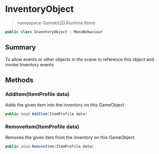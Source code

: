 # InventoryObject
> namespace Gamekit2D.Runtime.Items
```csharp
public class InventoryObject : MonoBehaviour
```

## Summary
To allow events or other objects in the scene to reference this object and invoke Inventory events

## Methods
### AddItem(ItemProfile data)
Adds the given item into the inventory on this GameObject
```csharp
public void AddItem(ItemProfile data)
```

### RemoveItem(ItemProfile data)
Removes the given item from the inventory on this GameObject
```csharp
public void RemoveItem(ItemProfile data)
```